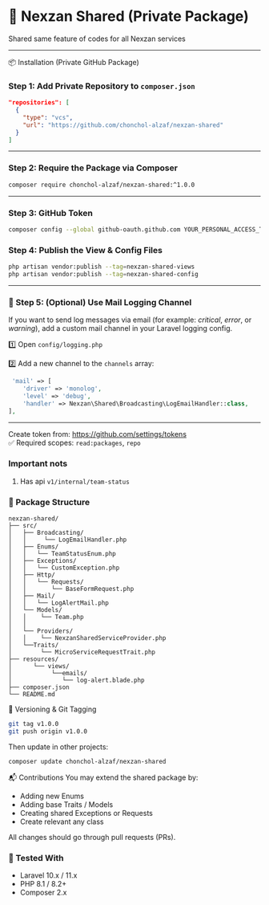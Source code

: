 # 🔐 Nexzan Shared (Private Package)
Shared same feature of codes for all Nexzan services 

---
📦 Installation (Private GitHub Package)
### Step 1: Add Private Repository to `composer.json`

```json
"repositories": [
  {
    "type": "vcs",
    "url": "https://github.com/chonchol-alzaf/nexzan-shared"
  }
]
```
---

### Step 2: Require the Package via Composer

```bash
composer require chonchol-alzaf/nexzan-shared:^1.0.0
```
---

### Step 3: GitHub Token 

```bash
composer config --global github-oauth.github.com YOUR_PERSONAL_ACCESS_TOKEN
```
### Step 4: Publish the View & Config Files
```bash
php artisan vendor:publish --tag=nexzan-shared-views
php artisan vendor:publish --tag=nexzan-shared-config
```

---

### 📨 Step 5: (Optional) Use Mail Logging Channel
If you want to send log messages via email (for example: *critical*, *error*, or *warning*), add a custom mail channel in your Laravel logging config.

1️⃣ Open `config/logging.php`

2️⃣ Add a new channel to the `channels` array:
```php
 'mail' => [
    'driver' => 'monolog',
    'level' => 'debug',
    'handler' => Nexzan\Shared\Broadcasting\LogEmailHandler::class,
],
```

---
Create token from: https://github.com/settings/tokens  
✅ Required scopes: `read:packages`, `repo`

### Important nots
1. Has api  `v1/internal/team-status`
### 📁 Package Structure
```
nexzan-shared/
├── src/
│   ├── Broadcasting/
│   │     └── LogEmailHandler.php
│   ├── Enums/
│   │   └── TeamStatusEnum.php
│   ├── Exceptions/
│   │   └── CustomException.php
│   ├── Http/
│   │   └── Requests/
│   │       └── BaseFormRequest.php
│   ├── Mail/
│   │   └── LogAlertMail.php
│   └── Models/
│   │    └── Team.php
│   │
│   └── Providers/
│   │    └── NexzanSharedServiceProvider.php
│   └──Traits/
│        └── MicroServiceRequestTrait.php
├── resources/
│      └── views/
│           └──emails/
│              └── log-alert.blade.php
├── composer.json
└── README.md
```


🔄 Versioning & Git Tagging
```bash
git tag v1.0.0
git push origin v1.0.0
```

Then update in other projects:

```bash
composer update chonchol-alzaf/nexzan-shared
```

📬 Contributions
You may extend the shared package by:

- Adding new Enums  
- Adding base Traits / Models  
- Creating shared Exceptions or Requests
- Create relevant any class

All changes should go through pull requests (PRs).
### 🧪 Tested With
- Laravel 10.x / 11.x  
- PHP 8.1 / 8.2+  
- Composer 2.x
